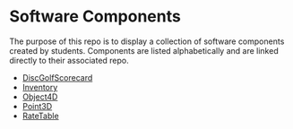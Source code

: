 # Software Components

The purpose of this repo is to display a collection of software
components created by students. Components are listed alphabetically
and are linked directly to their associated repo.

- [DiscGolfScorecard](https://github.com/lukezhang23/DiscGolfScorecard)
- [Inventory](https://github.com/311993/Inventory)
- [Object4D](https://github.com/shivamengineer/Object4D)
- [Point3D](https://github.com/jrg94/Point3D)
- [RateTable](https://github.com/ryouimet/exchange-rate-table)
